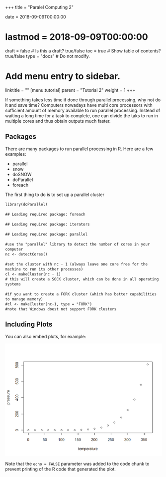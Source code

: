 +++
title = "Paralel Computing 2"

date = 2018-09-09T00:00:00
# lastmod = 2018-09-09T00:00:00

draft = false  # Is this a draft? true/false
toc = true  # Show table of contents? true/false
type = "docs"  # Do not modify.

# Add menu entry to sidebar.
linktitle = ""
[menu.tutorial]
parent = "Tutorial 2"
weight = 1
+++

If something takes less time if done through parallel processing, why
not do it and save time? Computers nowadays have multi core processors
with sufficient amount of memory available to run parallel processing.
Instead of waiting a long time for a task to complete, one can divide
the taks to run in multiple cores and thus obtain outputs much faster.

Packages
--------

There are many packages to run parallel processing in R. Here are a few
examples:

-   parallel
-   snow
-   doSNOW
-   doParallel
-   foreach

The first thing to do is to set up a parallel cluster

    library(doParallel)

    ## Loading required package: foreach

    ## Loading required package: iterators

    ## Loading required package: parallel

    #use the "parallel" library to detect the number of cores in your computer
    nc <- detectCores()

    #set the cluster with nc - 1 (always leave one core free for the machine to run its other processes)
    cl <- makeCluster(nc - 1)
    # this will create a SOCK cluster, which can be done in all operating systems

    #if you want to create a FORK cluster (which has better capabilities to manage memory)
    #cl <- makeCluster(nc-1, type = "FORK")
    #note that Windows doest not support FORK clusters

Including Plots
---------------

You can also embed plots, for example:

![](tut_2_files/figure-markdown_strict/pressure-1.png)

Note that the `echo = FALSE` parameter was added to the code chunk to
prevent printing of the R code that generated the plot.
